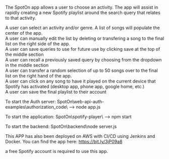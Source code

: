 The SpotOn app allows a user to choose an activity. The app will assist in rapidly creating a new Spotify playlist around the search query that relates to that activity.

A user can select an activity and/or genre. A list of songs will populate the center of the app. <br/>
A user can manually edit the list by deleting or transfering a song to the final list on the right side of the app. <br/>
A user can save queries to use for future use by clicking save at the top of the middle section<br/>
A user can recall a previously saved query by choosing from the dropdown in the middle section<br/>
A user can transfer a random selection of up to 50 songs over to the final list on the right hand of the app.<br/>
A user can click on any song to have it played on the current device that Spotify has activated (desktop app, phone app, google home, etc.)<br/>
A user can save the final playlist to their account

To start the Auth server:
SpotOn\web-api-auth-examples\authorization_code\ --> node app.js

To start the application:
SpotOn\spotify-player\ --> npm start

To start the backend:
SpotOn\backend\node server.js

This APP has also been deployed on AWS with CI/CD using Jenkins and Docker. You can find the app here: 
https://bit.ly/3jP09a8

a free Spotify account is required to use this app.
